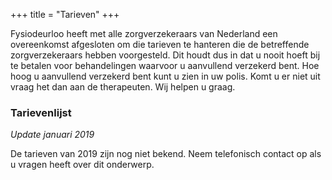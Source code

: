 +++
title = "Tarieven"
+++

Fysiodeurloo heeft met alle zorgverzekeraars van Nederland een overeenkomst afgesloten om die tarieven te hanteren die de betreffende zorgverzekeraars hebben voorgesteld. Dit houdt dus in dat u nooit hoeft bij te betalen voor behandelingen waarvoor u aanvullend verzekerd bent. Hoe hoog u aanvullend verzekerd bent kunt u zien in uw polis. Komt u er niet uit vraag het dan aan de therapeuten. Wij helpen u graag.

### Tarievenlijst

_Update januari 2019_

De tarieven van 2019 zijn nog niet bekend. Neem telefonisch contact op
als u vragen heeft over dit onderwerp.

<!-- <table>
  <tbody>
    <tr>
      <td>Fysiotherapie</td>
      <td align="right">€ 30,75</td>
    </tr>
    <tr>
      <td>Oedeemtherapie</td>
      <td align="right">€ 45,75</td>
    </tr>
    <tr>
      <td>Screening in de praktijk</td>
      <td align="right">€ 15,75</td>
    </tr>
    <tr>
      <td>Intake en onderzoek na screening</td>
      <td align="right">€ 42,15</td>
    </tr>
    <tr>
      <td>Intake en onderzoek na verwijzing</td>
      <td align="right">€ 42,15</td>
    </tr>
    <tr>
      <td>Eenmalig fysiotherapeutisch onderzoek met verwijzing</td>
      <td align="right">€ 55,75</td>
    </tr>
    <tr>
      <td>Toeslag uitbehandeling</td>
      <td align="right">€ 15,75</td>
    </tr>
    <tr>
      <td>Niet nagekomen afspraak</td>
      <td align="right">€ 30,75</td>
    </tr>
    <tr>
      <td>Gecompliceerde tijdrovende rapporten</td>
      <td align="right">€ 60,75</td>
    </tr>
    <tr>
      <td>Groepsoefentherapie 1 x per week</td>
      <td align="right">€ 32,00 per maand</td>
    </tr>
    <tr>
      <td>Groepsoefentherapie 2 x per week</td>
      <td align="right">€ 50,00 per maand</td>
    </tr>
  </tbody>
</table> -->
